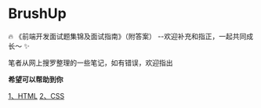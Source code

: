 # BrushUp
:fire: 《前端开发面试题集锦及面试指南》（附答案） --欢迎补充和指正，一起共同成长～ :sparkles:

笔者从网上搜罗整理的一些笔记，如有错误，欢迎指出

**希望可以帮助到你**

[1、HTML](https://github.com/miluluyo/BrushUp/blob/master/HTML/README.md)
[2、CSS](https://github.com/miluluyo/BrushUp/blob/master/CSS/README.md)
